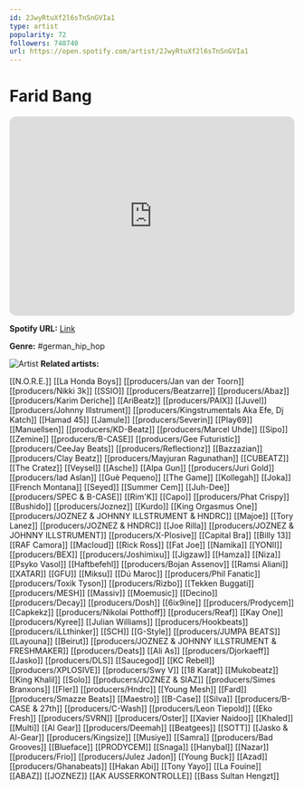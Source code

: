```yaml
---
id: 2JwyRtuXf2l6sTnSnGVIa1
type: artist
popularity: 72
followers: 748740
url: https://open.spotify.com/artist/2JwyRtuXf2l6sTnSnGVIa1
---
```

# Farid Bang

<iframe style="border-radius:12px" src="https://open.spotify.com/embed/artist/2JwyRtuXf2l6sTnSnGVIa1" width="100%" height="352" frameBorder="0" allowfullscreen="" allow="autoplay; clipboard-write; encrypted-media; fullscreen; picture-in-picture" loading="lazy"></iframe>

**Spotify URL:** [Link](https://open.spotify.com/artist/2JwyRtuXf2l6sTnSnGVIa1)

**Genre:**  #german_hip_hop

![Artist](https://i.scdn.co/image/ab6761610000e5eb63eead60d2f2ef67624cca5c)
**Related artists:**

[[N.O.R.E.]]
[[La Honda Boys]]
[[producers/Jan van der Toorn]]
[[producers/Nikki 3k]]
[[SSIO]]
[[producers/Beatzarre]]
[[producers/Abaz]]
[[producers/Karim Deriche]]
[[AriBeatz]]
[[producers/PAIX]]
[[Juvel]]
[[producers/Johnny Illstrument]]
[[producers/Kingstrumentals Aka Efe, Dj Katch]]
[[Hamad 45]]
[[Jamule]]
[[producers/Severin]]
[[Play69]]
[[Manuellsen]]
[[producers/KD-Beatz]]
[[producers/Marcel Uhde]]
[[Sipo]]
[[Zemine]]
[[producers/B-CASE]]
[[producers/Gee Futuristic]]
[[producers/CeeJay Beats]]
[[producers/Reflectionz]]
[[Bazzazian]]
[[producers/Clay Beatz]]
[[producers/Mayjuran Ragunathan]]
[[CUBEATZ]]
[[The Cratez]]
[[Veysel]]
[[Asche]]
[[Alpa Gun]]
[[producers/Juri Gold]]
[[producers/Iad Aslan]]
[[Guè Pequeno]]
[[The Game]]
[[Kollegah]]
[[Joka]]
[[French Montana]]
[[Seyed]]
[[Summer Cem]]
[[Juh-Dee]]
[[producers/SPEC & B-CASE]]
[[Rim'K]]
[[Capo]]
[[producers/Phat Crispy]]
[[Bushido]]
[[producers/Joznez]]
[[Kurdo]]
[[King Orgasmus One]]
[[producers/JOZNEZ & JOHNNY ILLSTRUMENT & HNDRC]]
[[Majoe]]
[[Tory Lanez]]
[[producers/JOZNEZ & HNDRC]]
[[Joe Rilla]]
[[producers/JOZNEZ & JOHNNY ILLSTRUMENT]]
[[producers/X-Plosive]]
[[Capital Bra]]
[[Billy 13]]
[[RAF Camora]]
[[Macloud]]
[[Rick Ross]]
[[Fat Joe]]
[[Namika]]
[[YONII]]
[[producers/BEX]]
[[producers/Joshimixu]]
[[Jigzaw]]
[[Hamza]]
[[Niza]]
[[Psyko Vasol]]
[[Haftbefehl]]
[[producers/Bojan Assenov]]
[[Ramsi Aliani]]
[[XATAR]]
[[GFU]]
[[Miksu]]
[[Dú Maroc]]
[[producers/Phil Fanatic]]
[[producers/Toxik Tyson]]
[[producers/Rizbo]]
[[Tekken Buggati]]
[[producers/MESH]]
[[Massiv]]
[[Moemusic]]
[[Decino]]
[[producers/Decay]]
[[producers/Dosh]]
[[6ix9ine]]
[[producers/Prodycem]]
[[Capkekz]]
[[producers/Nikolai Potthoff]]
[[producers/Reaf]]
[[Kay One]]
[[producers/Kyree]]
[[Julian Williams]]
[[producers/Hookbeats]]
[[producers/iLLthinker]]
[[SCH]]
[[G-Style]]
[[producers/JUMPA BEATS]]
[[Layouna]]
[[Beirut]]
[[producers/JOZNEZ & JOHNNY ILLSTRUMENT & FRESHMAKER]]
[[producers/Deats]]
[[Ali As]]
[[producers/Djorkaeff]]
[[Jasko]]
[[producers/DLS]]
[[Saucegod]]
[[KC Rebell]]
[[producers/XPLOSIVE]]
[[producers/Swy V]]
[[18 Karat]]
[[Mukobeatz]]
[[King Khalil]]
[[Solo]]
[[producers/JOZNEZ & SIAZ]]
[[producers/Simes Branxons]]
[[Fler]]
[[producers/Hndrc]]
[[Young Mesh]]
[[Fard]]
[[producers/Smazze Beats]]
[[Maestro]]
[[B-Case]]
[[Silva]]
[[producers/B-CASE & 27th]]
[[producers/C-Wash]]
[[producers/Leon Tiepold]]
[[Eko Fresh]]
[[producers/SVRN]]
[[producers/Oster]]
[[Xavier Naidoo]]
[[Khaled]]
[[Multi]]
[[Al Gear]]
[[producers/Deemah]]
[[Beatgees]]
[[SOTT]]
[[Jasko & Al-Gear]]
[[producers/Kingsize]]
[[Musiye]]
[[Samra]]
[[producers/Bad Grooves]]
[[Blueface]]
[[PRODYCEM]]
[[Snaga]]
[[Hanybal]]
[[Nazar]]
[[producers/Frio]]
[[producers/Julez Jadon]]
[[Young Buck]]
[[Azad]]
[[producers/Ghanabeats]]
[[Hakan Abi]]
[[Tony Yayo]]
[[La Fouine]]
[[ABAZ]]
[[JOZNEZ]]
[[AK AUSSERKONTROLLE]]
[[Bass Sultan Hengzt]]
